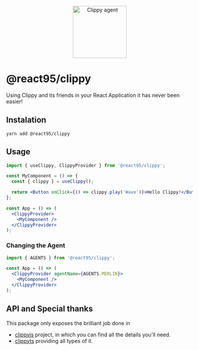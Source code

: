 <p align="center">
  <img width="145" height="141" src="https://raw.githubusercontent.com/React95/React95/master/assets/clippy.gif" alt="Clippy agent">
</p>

# @react95/clippy

Using Clippy and its friends in your React Application it has never been easier!

## Instalation

```
yarn add @react95/clippy
```

## Usage

```jsx
import { useClippy, ClippyProvider } from '@react95/clippy';

const MyComponent = () => {
  const { clippy } = useClippy();

  return <Button onClick={() => clippy.play('Wave')}>Hello Clippy!</Button>;
};

const App = () => (
  <ClippyProvider>
    <MyComponent />
  </ClippyProvider>
);
```

### Changing the Agent

```jsx
import { AGENTS } from '@react95/clippy';

const App = () => (
  <ClippyProvider agentName={AGENTS.MERLIN}>
    <MyComponent />
  </ClippyProvider>
);
```

## API and Special thanks

This package only exposes the brilliant job done in

- [clippyjs](https://github.com/pi0/clippyjs) project, in which you can find all the details you'll need.
- [clippyts](https://github.com/lizozom/clippyts) providing all types of it.
